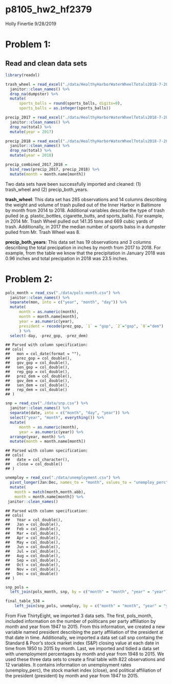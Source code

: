 p8105\_hw2\_hf2379
================
Holly Finertie
9/28/2019

# Problem 1:

## Read and clean data sets

``` r
library(readxl)

trash_wheel = read_excel("./data/HealthyHarborWaterWheelTotals2018-7-28.xlsx", 1, range = "A2:N338") %>% 
  janitor::clean_names() %>% 
  drop_na(dumpster) %>% 
  mutate(
      sports_balls = round(sports_balls, digits=0), 
      sports_balls = as.integer(sports_balls))

precip_2017 = read_excel("./data/HealthyHarborWaterWheelTotals2018-7-28.xlsx", 4, range = "A2:B14") %>% 
  janitor::clean_names() %>% 
  drop_na(total) %>% 
  mutate(year = 2017)

precip_2018 = read_excel("./data/HealthyHarborWaterWheelTotals2018-7-28.xlsx", 3, range = "A2:B14") %>% 
  janitor::clean_names() %>% 
  drop_na(total) %>% 
  mutate(year = 2018)

precip_combined_2017_2018 = 
  bind_rows(precip_2017, precip_2018) %>% 
  mutate(month = month.name[month])
```

Two data sets have been successfully imported and cleaned: (1)
trash\_wheel and (2) precip\_both\_years.

**trash\_wheel**: This data set has 285 observations and 14 columns
describing the weight and volume of trash pulled out of the Inner Harbor
in Baltimore by month from 2014 to 2018. Additional variables describe
the type of trash pulled (e.g. plastic\_bottles, cigarette\_butts, and
sports\_balls). For example, in 2014 Mr. Trash Wheel pulled out 141.35
tons and 669 cubic yards of trash. Additionally, in 2017 the median
number of sports balss in a dumpster pulled from Mr. Trash Wheel was 8.

**precip\_both\_years**: This data set has 19 observations and 3 columns
describing the total precipation in inches by month from 2017 to 2018.
For example, from the table we know that the precipitation in January
2018 was 0.96 inches and total precipation in 2018 was 23.5 inches.

# Problem 2:

``` r
pols_month = read_csv("./data/pols-month.csv") %>% 
  janitor::clean_names() %>% 
  separate(mon, into = c("year", "month", "day")) %>% 
  mutate(
      month = as.numeric(month),
      month = month.name[month],
      year = as.numeric(year),
      president = recode(prez_gop, `1` = "gop", `2`="gop", `0`="dem")
      ) %>% 
  select(-day, -prez_gop, -prez_dem)
```

    ## Parsed with column specification:
    ## cols(
    ##   mon = col_date(format = ""),
    ##   prez_gop = col_double(),
    ##   gov_gop = col_double(),
    ##   sen_gop = col_double(),
    ##   rep_gop = col_double(),
    ##   prez_dem = col_double(),
    ##   gov_dem = col_double(),
    ##   sen_dem = col_double(),
    ##   rep_dem = col_double()
    ## )

``` r
snp = read_csv("./data/snp.csv") %>% 
  janitor::clean_names() %>% 
  separate(date, into = c("month", "day", "year")) %>% 
  select("year", "month", everything()) %>% 
  mutate(
      month = as.numeric(month),
      year = as.numeric(year)) %>% 
  arrange(year, month) %>% 
  mutate(month = month.name[month])
```

    ## Parsed with column specification:
    ## cols(
    ##   date = col_character(),
    ##   close = col_double()
    ## )

``` r
unemploy = read_csv("./data/unemployment.csv") %>% 
  pivot_longer(Jan:Dec, names_to = "month", values_to = "unemploy_perc") %>% 
  mutate(
    month = match(month,month.abb),
    month = month.name[month]) %>% 
 janitor::clean_names()
```

    ## Parsed with column specification:
    ## cols(
    ##   Year = col_double(),
    ##   Jan = col_double(),
    ##   Feb = col_double(),
    ##   Mar = col_double(),
    ##   Apr = col_double(),
    ##   May = col_double(),
    ##   Jun = col_double(),
    ##   Jul = col_double(),
    ##   Aug = col_double(),
    ##   Sep = col_double(),
    ##   Oct = col_double(),
    ##   Nov = col_double(),
    ##   Dec = col_double()
    ## )

``` r
snp_pols = 
  left_join(pols_month, snp, by = c("month" = "month", "year" = "year"))

final_table_538 = 
    left_join(snp_pols, unemploy, by = c("month" = "month", "year" = "year"))
```

From Five ThirtyEight, we imported 3 data sets. The first, pols\_month,
included information on the number of politicans per party affiliation
by month and year from 1947 to 2015. From this information, we created a
new variable named president describing the party affiliation of the
president at that date in time. Additionally, we imported a data set
call snp containg the Standard & Poor’s stock market index (S\&P)
closing value at each date in time from 1950 to 2015 by month. Last, we
imported and tidied a data set with unemployment percentages by month
and year from 1948 to 2015. We used these three data sets to create a
final table with 822 observations and 12 variables. It contains
information on unemployment rates (unemploy\_perc), the stock market
index (close), and political affiliation of the president (president) by
month and year from 1947 to 2015.
